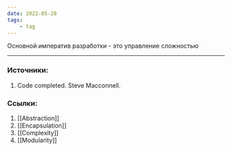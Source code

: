 ```yaml
---
date: 2022-05-28
tags:
    - tag
---
```


Основной императив разработки - это управление сложностью

---

### Источники:
1. Code completed. Steve Macconnell.

### Ссылки:
1. [[Abstraction]]
1. [[Encapsulation]]
1. [[Complexity]]
1. [[Modularity]]